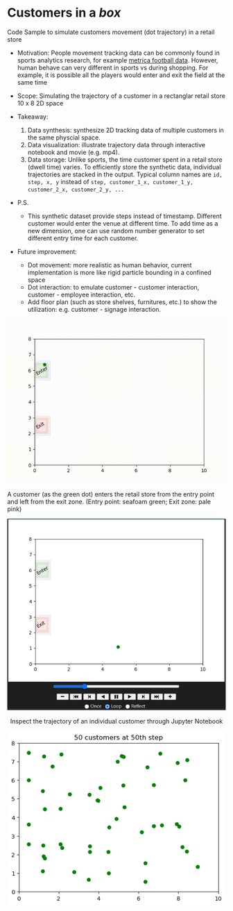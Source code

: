 # Customers in a *box*
Code Sample to simulate customers movement (dot trajectory) in a retail store
- Motivation: People movement tracking data can be commonly found in sports analytics research, for example [metrica football data](https://github.com/metrica-sports/sample-data). However, human behave can very different in sports vs during shopping. For example, it is possible all the players would enter and exit the field at the same time
- Scope: Simulating the trajectory of a customer in a rectanglar retail store 10 x 8 2D space
- Takeaway:
    1. Data synthesis: synthesize 2D tracking data of multiple customers in the same physcial space.
    2. Data visualization: illustrate trajectory data through interactive notebook and movie (e.g. mp4).
    3. Data storage: Unlike sports, the time customer spent in a retail store (dwell time) varies. To efficiently store the synthetic data, individual trajectories are stacked in the output. Typical column names are ```id, step, x, y``` instead of ```step, customer_1_x, customer_1_y, customer_2_x, customer_2_y, ...```
- P.S.
  - This synthetic dataset provide steps instead of timestamp. Different customer would enter the venue at different time. To add time as a new dimension, one can use random number generator to set different entry time for each customer.

      
- Future improvement:
  - Dot movement: more realistic as human behavior, current implementation is more like rigid particle bounding in a confined space
  - Dot interaction: to emulate customer - customer interaction, customer - employee interaction, etc.
  - Add floor plan (such as store shelves, furnitures, etc.) to show the utilization: e.g. customer - signage interaction.
    
<p align="center">
  <img src="https://github.com/er1czz/trajectory_simulation/blob/main/demo_1dot_tracking.gif" alt="animated" />
</p>
<p aligh="center">A customer (as the green dot) enters the retail store from the entry point and left from the exit zone. (Entry point: seafoam green; Exit zone: pale pink) </p>
<p align="center">
  <img src="https://github.com/er1czz/trajectory_simulation/blob/main/interface.png"/>
</p>
<p align="center">Inspect the trajectory of an individual customer through Jupyter Notebook</p>
<p align="center">
  <img src="https://github.com/er1czz/trajectory_simulation/blob/main/trajs.png"/>
</p>
